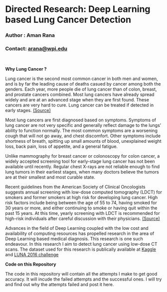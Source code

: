 # Directed Research: Deep Learning based Lung Cancer Detection
### Author : Aman Rana
### Contact: arana@wpi.edu

<br>

**Why Lung Cancer ?**

Lung cancer is the second most common cancer in both men and women, and is by far the leading cause of deaths casued by cancer among both the genders. Each year, more people die of lung cancer than of colon, breast, and prostate cancers combined. Most lung cancers have already spread widely and are at an advanced stage when they are first found. These cancers are very hard to cure. Lung cancer can be treated if detected in early stages. [(Source)](https://www.cancer.org/cancer/lung-cancer/prevention-and-early-detection.html)

Most lung cancers are first diagnosed based on symptoms. Symptoms of lung cancer are not very specific and generally reflect damage to the lungs’ ability to function normally. The most common symptoms are a worsening cough that will not go away, and chest discomfort. Other symptoms include shortness of breath, spitting up small amounts of blood, unexplained weight loss, back pain, loss of appetite, and a general fatigue. 

Unlike mammography for breast cancer or colonoscopy for colon cancer, a widely accepted screening tool for early-stage lung cancer has not been available until recently. Regular chest X-rays are not reliable enough to find lung tumors in their earliest stages, when many doctors believe the tumors are at their smallest and most curable state.

Recent guidelines from the American Society of Clinical Oncologists suggests annual screening with low-dose computed tomography (LDCT) for smokers and former smokers at high risk for developing lung cancer. High risk factors include being between the age of 55 to 74, having smoked for 30 years or more, and either continuing to smoke or having quit within the past 15 years. At this time, yearly screening with LDCT is recommended for high-risk individuals after careful discussion with their physicians. [(Source)](http://www.lungcancer.org/find_information/publications/163-lung_cancer_101/274-screening)

Advances in the field of Deep Learning coupled with the low cost and availability of computing resources has propelled research in the area of Deep Learning based medical diagnosis. This research is one such endeavour. In this research I aim to detect lung cancer using low-dose CT scans. The dataset used for this research is publically available at [Kaggle](www.kaggle.com) and [LUNA 2016 challenge](https://luna16.grand-challenge.org/)


**Code on this Repository**

The code in this repository will contain all the attempts I make to get good accuracy. It will incude the failed attempts and the successful ones. I will try and find out why the attempts failed and post it here.
